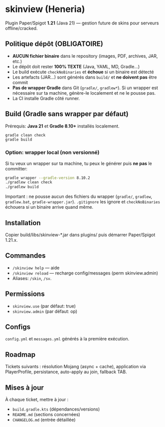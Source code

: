 # skinview (Heneria)

Plugin Paper/Spigot **1.21** (Java 21) — gestion future de skins pour serveurs offline/cracked.

## Politique dépôt (OBLIGATOIRE)
- **AUCUN fichier binaire** dans le repository (images, PDF, archives, JAR, etc.)
- Le dépôt doit rester **100% TEXTE** (Java, YAML, MD, Gradle…)
- Le build exécute `checkNoBinaries` et **échoue** si un binaire est détecté
- Les artefacts (JAR…) sont générés dans `build/` et **ne doivent pas** être commit
- **Pas de wrapper Gradle** dans Git (`gradle/`, `gradlew*`). Si un wrapper est nécessaire sur ta machine, génère-le localement et ne le pousse pas.
- La CI installe Gradle côté runner.

## Build (Gradle **sans wrapper** par défaut)
Prérequis: **Java 21** et **Gradle 8.10+** installés localement.
```bash
gradle clean check
gradle build
```

### Option: wrapper local (non versionné)
Si tu veux un wrapper sur ta machine, tu peux le générer puis **ne pas** le committer:
```bash
gradle wrapper --gradle-version 8.10.2
./gradlew clean check
./gradlew build
```
Important : ne pousse aucun des fichiers du wrapper (`gradle/`, `gradlew`, `gradlew.bat`, `gradle-wrapper.jar`). `.gitignore` les ignore et `checkNoBinaries` échouera si un binaire arrive quand même.

## Installation
Copier build/libs/skinview-*.jar dans plugins/ puis démarrer Paper/Spigot 1.21.x.

## Commandes
- `/skinview help` — aide
- `/skinview reload` — recharge config/messages (perm skinview.admin)
- Aliases: `/skin`, `/sv`.

## Permissions
- `skinview.use` (par défaut: true)
- `skinview.admin` (par défaut: op)

## Configs
`config.yml` et `messages.yml` générés à la première exécution.

## Roadmap
Tickets suivants : résolution Mojang (async + cache), application via PlayerProfile, persistance, auto-apply au join, fallback TAB.
## Mises à jour
À chaque ticket, mettre à jour :
- `build.gradle.kts` (dépendances/versions)
- `README.md` (sections concernées)
- `CHANGELOG.md` (entrée détaillée)
